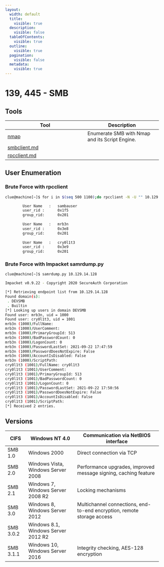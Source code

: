 ```yaml
---
layout:
  width: default
  title:
    visible: true
  description:
    visible: false
  tableOfContents:
    visible: true
  outline:
    visible: true
  pagination:
    visible: false
  metadata:
    visible: true
---
```


# 139, 445 - SMB

## Tools

<table><thead><tr><th width="246">Tool</th><th>Description</th></tr></thead><tbody><tr><td><a data-mention href="../../tooling/nmap/">nmap</a></td><td>Enumerate SMB with Nmap and its Script Engine.</td></tr><tr><td><a data-mention href="../../tooling/smbclient.md">smbclient.md</a></td><td></td></tr><tr><td><a data-mention href="../../tooling/rpcclient.md">rpcclient.md</a></td><td></td></tr></tbody></table>

## User Enumeration

### Brute Force with rpcclient

```bash
clue@machine[~]$ for i in $(seq 500 1100);do rpcclient -N -U "" 10.129.14.128 -c "queryuser 0x$(printf '%x\n' $i)" | grep "User Name\|user_rid\|group_rid" && echo "";done

        User Name   :   sambauser
        user_rid :      0x1f5
        group_rid:      0x201
		
        User Name   :   mrb3n
        user_rid :      0x3e8
        group_rid:      0x201
		
        User Name   :   cry0l1t3
        user_rid :      0x3e9
        group_rid:      0x201
```

### Brute Force with Impacket samrdump.py

```bash
clue@machine[~]$ samrdump.py 10.129.14.128

Impacket v0.9.22 - Copyright 2020 SecureAuth Corporation

[*] Retrieving endpoint list from 10.129.14.128
Found domain(s):
 . DEVSMB
 . Builtin
[*] Looking up users in domain DEVSMB
Found user: mrb3n, uid = 1000
Found user: cry0l1t3, uid = 1001
mrb3n (1000)/FullName: 
mrb3n (1000)/UserComment: 
mrb3n (1000)/PrimaryGroupId: 513
mrb3n (1000)/BadPasswordCount: 0
mrb3n (1000)/LogonCount: 0
mrb3n (1000)/PasswordLastSet: 2021-09-22 17:47:59
mrb3n (1000)/PasswordDoesNotExpire: False
mrb3n (1000)/AccountIsDisabled: False
mrb3n (1000)/ScriptPath: 
cry0l1t3 (1001)/FullName: cry0l1t3
cry0l1t3 (1001)/UserComment: 
cry0l1t3 (1001)/PrimaryGroupId: 513
cry0l1t3 (1001)/BadPasswordCount: 0
cry0l1t3 (1001)/LogonCount: 0
cry0l1t3 (1001)/PasswordLastSet: 2021-09-22 17:50:56
cry0l1t3 (1001)/PasswordDoesNotExpire: False
cry0l1t3 (1001)/AccountIsDisabled: False
cry0l1t3 (1001)/ScriptPath: 
[*] Received 2 entries.
```

## Versions

| CIFS      | Windows NT 4.0                      | Communication via NetBIOS interface                                    |
| --------- | ----------------------------------- | ---------------------------------------------------------------------- |
| SMB 1.0   | Windows 2000                        | Direct connection via TCP                                              |
| SMB 2.0   | Windows Vista, Windows Server 2008  | Performance upgrades, improved message signing, caching feature        |
| SMB 2.1   | Windows 7, Windows Server 2008 R2   | Locking mechanisms                                                     |
| SMB 3.0   | Windows 8, Windows Server 2012      | Multichannel connections, end-to-end encryption, remote storage access |
| SMB 3.0.2 | Windows 8.1, Windows Server 2012 R2 |                                                                        |
| SMB 3.1.1 | Windows 10, Windows Server 2016     | Integrity checking, AES-128 encryption                                 |
